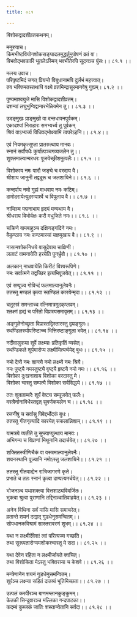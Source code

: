 ```yaml
---
title: ०८१

---
```

विशोकद्वादशीव्रतकथनम्।  
  
मनुरुवाच।  
किमभीष्टवियोगशोकसङ्घादलमुद्धर्तुमुपोषणं व्रतं वा।  
विभवोद्भवकारि भूतलेऽस्मिन् भवभीतेरपि सूदनञ्च पुंसः।। ८१.१ ।।  
  
मत्स्य उवाच।  
परिपृष्टमिदं जगत् प्रियन्ते विबुधानामपि दुर्लभं महत्त्वात्।  
तव भक्तिमतस्तथापि वक्ष्ये व्रतमिन्द्रासुरमानवेषु गुह्यम्। ८१.२ ।।  
  
पुण्यमाश्वयुजे मासि विशोकद्वादशीव्रतम्।  
दशम्यां लघुभुग्विद्वानारभेन्नियमेन तु।। ८१.३ ।।  
  
उदङ्‌मुखः प्राङ्‌मुखो वा दन्तधावनपूर्वकम्।  
एकादश्यां निराहारः समभ्यर्च्य तु पूर्वकम्  
श्रियं वाऽभ्यर्च्य विधिवद्भोक्ष्यामि त्वपरेऽहनि।। ८१.४।।  
  
एवं नियमकृत्सुप्ता प्रातरुत्थाय मानवः।  
स्नानं सर्वौषधैः कुर्यात्पञ्चगव्यजलेन तु।।  
शुक्लमाल्याम्बरधरः पूजयेच्छ्रीशमुत्पलैः।। ८१.५ ।।  
  
विशोकाय नमः पादौ जङ्घे च वरदाय वै।  
श्रीशाय जानुनी तद्वदूरू च जलशायिने।। ८१.६ ।।  
  
कन्दर्पाय नमो गुह्यं माधवाय नमः कटिम्।  
दामोदरायेत्युदरम्पार्श्वे च विपुलाय वै।। ८१.७ ।।  
  
नाभिञ्च पद्मनाभाय हृदयं मन्मथाय वै।  
श्रीधराय विभोर्वक्षः करौ मधुजिते नमः।। ८१.८ ।।  
  
चक्रिणे वामबाहुञ्च दक्षिणङ्गदिने नमः।  
वैकुण्ठाय नमः कण्ठमास्यां यज्ञमुखाय वै।। ८१.९ ।।  
  
नासामशोकनिधये वासुदेवाय चाक्षिणी।  
ललाटं वामनायेति हरयेति पुनर्भ्रुवौ।। ८१.१० ।।  
  
अलकान् माधवायेति किरीटं विश्वरूपिणे।  
नमः सर्वात्मने तद्वच्छिर इत्यभिपूजयेत्।। ८१.११ ।।  
  
एवं सम्पूज्य गोविन्दं फलमाल्यानुलेपनैः।  
ततस्तु मण्डलं कृत्वा स्तण्डिलं कारयेन्मृदा।। ८१.१२ ।।  
  
चतुरस्रं समन्ताच्च रत्निमात्रमुदक्‌प्लवम्।  
श्लक्ष्णं हृद्यं च परितो विप्रत्रयसमावृतम्।। ८१.१३ ।।  
  
अङ्गुलेनोच्छृता विप्रास्तद्विस्तारस्तु द्वयङ्गुलः।  
स्थण्डिलस्योपरिष्टाच्च भित्तिरष्टाङ्गुला भवेत्।। ८१.१४ ।।  
  
नदीवालुकया शूर्पे लक्ष्म्याः प्रतिकृतिं न्यसेत्।  
स्थण्डिकले शूर्पमारोप्य लक्ष्मीमित्यर्चयेद्‌ बुधः।। ८१.१५ ।।  
  
नमो देव्यै नमः शान्त्यै नमो लक्ष्म्यै नमः श्रियै।  
नमः पुष्ट्‌यै नमस्तुष्ट्यै वृष्ट्‌यै हृष्टयै नमो नमः।। ८१.१६ ।।  
विशोका दुःखनाशाय विशोका वरदास्तु मे।  
विशोका चास्तु सम्पत्यै विशोका सर्वसिद्धये।। ८१.१७ ।।  
  
ततः शुक्लाम्बरैः शूर्पं वेष्ट्य सम्पूजयेत् फलैः।  
वस्त्रैर्नानाविधैस्तद्वत् सुवर्णकमलेन च।। ८१.१८ ।।  
  
रजनीषु च सर्वासु पिबेद्दर्भोदकं बुधः।  
ततस्तु गीतनृत्यादि कारयेत् सकलान्निशाम्।। ८१.१९ ।।  
  
यामत्रये व्यतीते तु सुप्त्वाप्युत्थाय मानवः।  
अभिगम्य च विप्राणां मिथुनानि तदार्चयेत्।। ८१.२० ।।  
  
शक्तितस्त्रीणिचैकं वा वस्त्रमाल्यानुलेपनैः।  
शयनस्थानि पूज्यानि नमोऽस्तु जलशायिने।। ८१.२१ ।।  
  
ततस्तु गीतवाद्येन रात्रिजागरणे कृते।  
प्रभाते च ततः स्नानं कृत्वा दाम्पत्यमर्चयेत्।। ८१.२२ ।।  
  
भोजनञ्च यथाशक्त्या वित्तशाठ्यविवर्जितः।  
भुक्त्वा श्रुत्वा पुराणानि तद्दिनञ्चातिवाहयेत्।। ८१.२३ ।।  
  
अनेन विधिना सर्वं मासि मासि समाचरेत्।  
व्रतान्ते शयनं दद्याद्‌ गुडधेनुसमन्वितम्।।  
सोपधानकविश्रामं सास्तरावरणं शुभम्।। ८१.२४ ।।  
  
यथा न लक्ष्मीर्देवेश! त्वां परित्यज्य गच्छति।  
तथा सुरूपतारोग्यमशोकश्चास्तु मे सदा।। ८१.२५ ।।  
  
यथा देवेन रहिता न लक्ष्मीर्जायते क्वचित्।  
तथा विशोकिता मेऽस्तु भक्तिरग्र्या च केशवे।। ८१.२६ ।।  
  
मन्त्रेणानेन शयनं गुडधेनुसमन्वितम्।  
शूर्पञ्च लक्ष्म्या सहितं दातव्यं भूतिमिच्छता।। ८१.२७ ।।  
  
उत्पलं करवीरञ्च बाणमम्लानकुङ्कुमम्।  
केतकी सिन्दुवारञ्च मल्लिका गन्दपाटका।।  
कदम्बं कुब्जकं जातिः शस्तान्येतानि सर्वदा।। ८१.२८ ।।